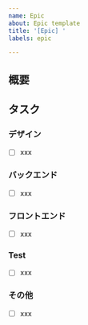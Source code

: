 ```yaml
---
name: Epic
about: Epic template
title: '[Epic] '
labels: epic

---
```


## 概要

<!-- ユースケースを書く -->

## タスク

### デザイン

- [ ] xxx

### バックエンド

- [ ] xxx

### フロントエンド

- [ ] xxx

### Test

- [ ] xxx

### その他

- [ ] xxx